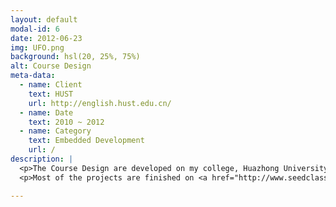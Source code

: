 ```yaml
---
layout: default
modal-id: 6
date: 2012-06-23
img: UFO.png
background: hsl(20, 25%, 75%)
alt: Course Design
meta-data:
  - name: Client
    text: HUST
    url: http://english.hust.edu.cn/
  - name: Date
    text: 2010 ~ 2012
  - name: Category
    text: Embedded Development
    url: /
description: |
  <p>The Course Design are developed on my college, Huazhong University of Science & Technology.</p>
  <p>Most of the projects are finished on <a href="http://www.seedclass.com/">SeedClass</a> and <a href="http://dian.hust.edu.cn/">Dian Group</a>.</p>

---
```

